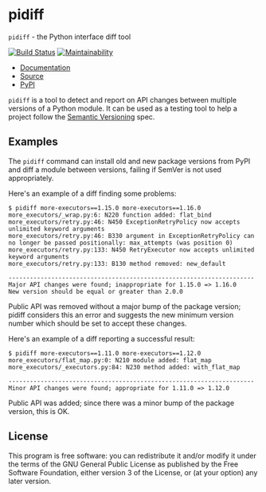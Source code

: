 # pidiff

`pidiff` - the Python interface diff tool

[![Build Status](https://circleci.com/gh/rohanpm/pidiff/tree/master.svg?style=svg)](https://circleci.com/gh/rohanpm/pidiff/tree/master)
[![Maintainability](https://api.codeclimate.com/v1/badges/64347682bb124ea1e1fb/maintainability)](https://codeclimate.com/github/rohanpm/pidiff/maintainability)

- [Documentation](https://rohanpm.github.io/pidiff/)
- [Source](https://github.com/rohanpm/pidiff)
- [PyPI](https://pypi.python.org/pypi/pidiff)

`pidiff` is a tool to detect and report on API changes between multiple versions
of a Python module. It can be used as a testing tool to help a project follow
the [Semantic Versioning](https://semver.org/) spec.

## Examples

The `pidiff` command can install old and new package versions from PyPI and diff a
module between versions, failing if SemVer is not used appropriately.

Here's an example of a diff finding some problems:

````
$ pidiff more-executors==1.15.0 more-executors==1.16.0
more_executors/_wrap.py:6: N220 function added: flat_bind
more_executors/retry.py:46: N450 ExceptionRetryPolicy now accepts unlimited keyword arguments
more_executors/retry.py:46: B330 argument in ExceptionRetryPolicy can no longer be passed positionally: max_attempts (was position 0)
more_executors/retry.py:133: N450 RetryExecutor now accepts unlimited keyword arguments
more_executors/retry.py:133: B130 method removed: new_default

---------------------------------------------------------------------
Major API changes were found; inappropriate for 1.15.0 => 1.16.0
New version should be equal or greater than 2.0.0
````

Public API was removed without a major bump of the package version;
pidiff considers this an error and suggests the new minimum version
number which should be set to accept these changes.

Here's an example of a diff reporting a successful result:

````
$ pidiff more-executors==1.11.0 more-executors==1.12.0
more_executors/flat_map.py:0: N210 module added: flat_map
more_executors/_executors.py:84: N230 method added: with_flat_map

---------------------------------------------------------------------
Minor API changes were found; appropriate for 1.11.0 => 1.12.0
````

Public API was added; since there was a minor bump of the package version,
this is OK.

## License

This program is free software: you can redistribute it and/or modify
it under the terms of the GNU General Public License as published by
the Free Software Foundation, either version 3 of the License, or
(at your option) any later version.
